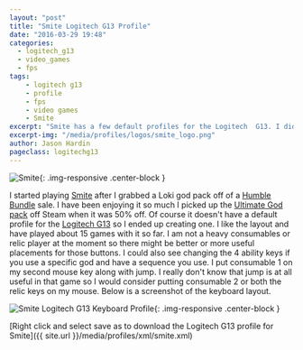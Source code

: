 ```yaml
---
layout: "post"
title: "Smite Logitech G13 Profile"
date: "2016-03-29 19:48"
categories:
  - logitech_g13
  - video_games
  - fps
tags:
    - logitech g13
    - profile
    - fps
    - video games
    - Smite
excerpt: "Smite has a few default profiles for the Logitech  G13. I didn't like any of them so I created my own."
excerpt-img: "/media/profiles/logos/smite_logo.png"
author: Jason Hardin
pageclass: logitechg13
---
```

![Smite]({{site.url}}/media/profiles/logos/smite_logo.png){: .img-responsive  .center-block }

I started playing [Smite](http://www.bioshock2game.com/en/) after I grabbed a Loki god pack off of a [Humble Bundle](https://www.humblebundle.com) sale. I have been enjoying it so much I picked up the [Ultimate God pack](http://store.steampowered.com/app/387440/) off Steam when it was 50% off. Of course it doesn't have a default profile for the [Logitech G13](http://gaming.logitech.com/en-us/product/g13-advanced-gameboard) so I ended up creating one. I like the layout and have played about 15 games with it so far. I am not a heavy consumables or relic player at the moment so there might be better or more useful placements for those buttons. I could also see changing the 4 ability keys if you use a specific god and have a sequence you use. I put consumable 1 on my second mouse key along with jump. I really don't know that jump is at all useful in that game so I would consider putting consumable 2 or both the relic keys on my mouse. Below is a screenshot of the keyboard layout.

![Smite Logitech G13 Keyboard Profile]({{site.url}}/media/profiles/layouts/smite_keyboard_layout.png){: .img-responsive  .center-block }

[Right click and select save as to download the Logitech G13 profile for Smite]({{ site.url }}/media/profiles/xml/smite.xml)

